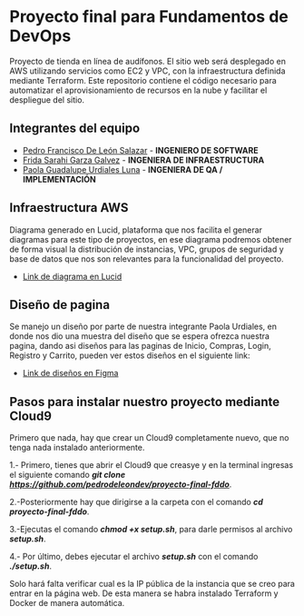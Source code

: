 # Proyecto final para Fundamentos de DevOps
Proyecto de tienda en línea de audífonos. El sitio web será desplegado en AWS utilizando servicios como EC2 y VPC, con la infraestructura definida mediante Terraform. Este repositorio contiene el código necesario para automatizar el aprovisionamiento de recursos en la nube y facilitar el despliegue del sitio.

## Integrantes del equipo
- [Pedro Francisco De León Salazar](https://github.com/pedrodeleondev) - **INGENIERO DE SOFTWARE**
- [Frida Sarahi Garza Galvez](https://github.com/FridaGarzaG) - **INGENIERA DE INFRAESTRUCTURA**
- [Paola Guadalupe Urdiales Luna](https://github.com/PaolaUrdiales) - **INGENIERA DE QA / IMPLEMENTACIÓN**

## Infraestructura AWS
Diagrama generado en Lucid, plataforma que nos facilita el generar diagramas para este tipo de proyectos, en ese diagrama podremos obtener de forma visual la distribución de instancias, VPC, grupos de seguridad y base de datos que nos son relevantes para la funcionalidad del proyecto.
- [Link de diagrama en Lucid](https://lucid.app/lucidchart/a0f93e7d-2e5d-4ecd-a80a-d849d5a7e55e/edit?viewport_loc=-1905%2C-660%2C2270%2C1346%2C0_0&invitationId=inv_ee29050c-9381-48f5-ad0d-21d71866cd73)

## Diseño de pagina
Se manejo un diseño por parte de nuestra integrante Paola Urdiales, en donde nos dio una muestra del diseño que se espera ofrezca nuestra pagina, dando asi diseños para las paginas de Inicio, Compras, Login, Registro y Carrito, pueden ver estos diseños en el siguiente link:
- [Link de diseños en Figma](https://www.figma.com/design/C5JObP2Vf4ttap1RI5ZaEo/Proyecto-Final_DevOps?node-id=13-201&t=Y6E3B1TAePUo9xeh-1)


## Pasos para instalar nuestro proyecto mediante Cloud9
Primero que nada, hay que crear un Cloud9 completamente nuevo, que no tenga nada instalado anteriormente. 

1.- Primero, tienes que abrir el Cloud9 que creasye y en la terminal ingresas el siguiente comando _**git clone https://github.com/pedrodeleondev/proyecto-final-fddo**_.

2.-Posteriormente hay que dirigirse a la carpeta con el comando _**cd proyecto-final-fddo**_.

3.-Ejecutas el comando _**chmod +x setup.sh**_, para darle permisos al archivo _**setup.sh**_.

4.- Por último, debes ejecutar el archivo _**setup.sh**_ con el comando _**./setup.sh**_.

Solo hará falta verificar cual es la IP pública de la instancia que se creo para entrar en la página web. De esta manera se habra instalado Terraform y Docker de manera automática.
